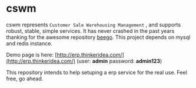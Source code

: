 cswm
===

cswm represents `Customer Sale Warehousing Management` , and supports robust, stable, simple services. It has never crashed in the past years thanking for the awesome repository [beego](https://github.com/astaxie/beego). This project depends on mysql and redis instance. 

Demo page is here: [http://erp.thinkeridea.com/](http://erp.thinkeridea.com/) (user: **admin**    password: **admin123**) 

This repository intends to help setuping a erp service for the real use. Feel free, go ahead.
